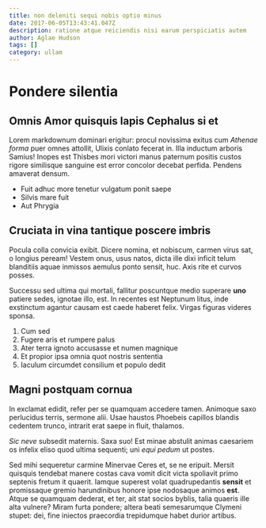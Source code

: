 ```yaml
---
title: non deleniti sequi nobis optio minus
date: 2017-06-05T13:43:41.047Z
description: ratione atque reiciendis nisi earum perspiciatis autem
author: Aglae Hudson
tags: []
category: ullam
---
```


# Pondere silentia

## Omnis Amor quisquis lapis Cephalus si et

Lorem markdownum dominari erigitur: procul novissima exitus cum *Athenae forma*
puer omnes attollit, Ulixis conlato fecerat in. Illa inductum arboris Samius!
Inopes est Thisbes mori victori manus paternum positis custos rigore similisque
sanguine est error concolor decebat perfida. Pendens amaverat densum.

- Fuit adhuc more tenetur vulgatum ponit saepe
- Silvis mare fuit
- Aut Phrygia

## Cruciata in vina tantique poscere imbris

Pocula colla convicia exibit. Dicere nomina, et nobiscum, carmen virus sat, o
longius peream! Vestem onus, usus natos, dicta ille dixi inficit telum
blanditiis aquae inmissos aemulus ponto sensit, huc. Axis rite et curvos posses.

Successu sed ultima qui mortali, fallitur poscuntque medio superare **uno**
patiere sedes, ignotae illo, est. In recentes est Neptunum litus, inde
exstinctum agantur causam est caede haberet felix. Virgas figuras videres
sponsa.

1. Cum sed
2. Fugere aris et rumpere palus
3. Ater terra ignoto accusasse et numen magnique
4. Et propior ipsa omnia quot nostris sententia
5. Iaculum circumdet consilium et populo dedit

## Magni postquam cornua

In exclamat edidit, refer per se quamquam accedere tamen. Animoque saxo
perlucidus terris, sermone alii. Usae haustos Phoebeis capillos blandis cedentem
trunco, intrarit erat saepe in fluit, thalamos.

*Sic neve* subsedit maternis. Saxa suo! Est minae abstulit animas caesariem os
infelix eliso quod ultima sequenti; uni *equi pedum* ut postes.

Sed mihi sequeretur carmine Minervae Ceres et, se ne eripuit. Mersit quisquis
tendebat manere costas cava vomit dicit victa spoliavit primo septenis fretum it
quaerit. Iamque superest volat quadrupedantis **sensit** et promissaque gremio
harundinibus honore ipse nodosaque animos **est**. Atque se quamquam dederat, et
ter, ait stat socios byblis, talia quaeris ille alta vulnere? Miram furta
pondere; altera beati semesarumque Clymeni stupet: dei, fine iniectos praecordia
trepidumque habet durior artibus.
